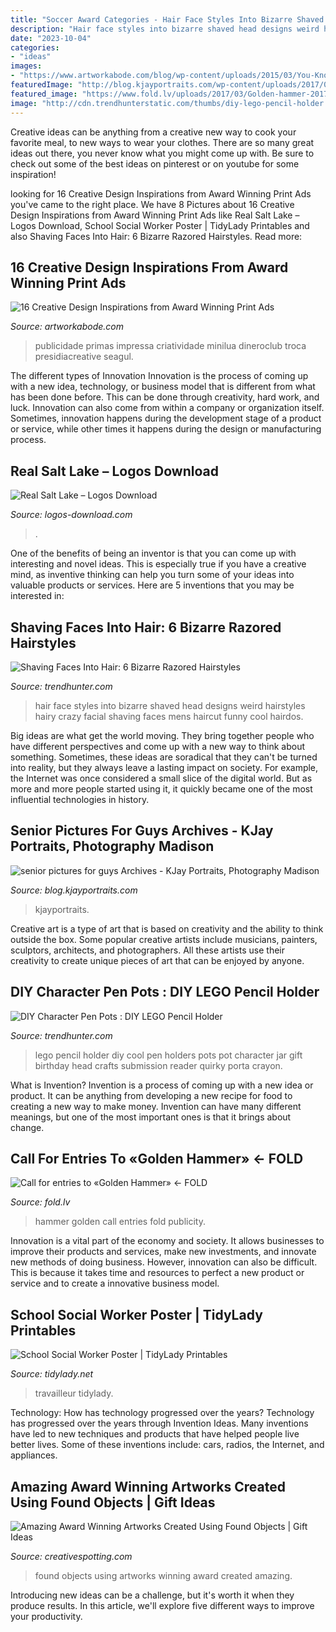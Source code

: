 ```yaml
---
title: "Soccer Award Categories - Hair Face Styles Into Bizarre Shaved Head Designs Weird Hairstyles Hairy Crazy Facial Shaving Faces Mens Haircut Funny Cool Hairdos"
description: "Hair face styles into bizarre shaved head designs weird hairstyles hairy crazy facial shaving faces mens haircut funny cool hairdos"
date: "2023-10-04"
categories:
- "ideas"
images:
- "https://www.artworkabode.com/blog/wp-content/uploads/2015/03/You-Know-You-Love-It-3-o.jpg"
featuredImage: "http://blog.kjayportraits.com/wp-content/uploads/2017/01/web-2-of-3-1.jpg"
featured_image: "https://www.fold.lv/uploads/2017/03/Golden-hammer-2017-001-1007x1106.png"
image: "http://cdn.trendhunterstatic.com/thumbs/diy-lego-pencil-holder.jpeg"
---
```



Creative ideas can be anything from a creative new way to cook your favorite meal, to new ways to wear your clothes. There are so many great ideas out there, you never know what you might come up with. Be sure to check out some of the best ideas on pinterest or on youtube for some inspiration!

	

		
looking for 16 Creative Design Inspirations from Award Winning Print Ads you've came to the right place. We have 8 Pictures about 16 Creative Design Inspirations from Award Winning Print Ads like Real Salt Lake – Logos Download, School Social Worker Poster | TidyLady Printables and also Shaving Faces Into Hair: 6 Bizarre Razored Hairstyles. Read more:
		
    
## 16 Creative Design Inspirations From Award Winning Print Ads

<img loading=lazy src="https://www.artworkabode.com/blog/wp-content/uploads/2015/03/You-Know-You-Love-It-3-o.jpg" onerror="this.onerror=null;this.src='https://tse3.mm.bing.net/th?id=OIP.FzDquh8n4ChW2YiKP---XQHaLH&amp;pid=15.1';" alt="16 Creative Design Inspirations from Award Winning Print Ads">

_Source: artworkabode.com_

>publicidade primas impressa criatividade minilua dineroclub troca presidiacreative seagul. 

	

The different types of Innovation
Innovation is the process of coming up with a new idea, technology, or business model that is different from what has been done before. This can be done through creativity, hard work, and luck. Innovation can also come from within a company or organization itself. Sometimes, innovation happens during the development stage of a product or service, while other times it happens during the design or manufacturing process.

    
## Real Salt Lake – Logos Download

<img loading=lazy src="https://logos-download.com/wp-content/uploads/2017/05/Real_Salt_Lake_logo_logotype-515x700.png" onerror="this.onerror=null;this.src='https://tse4.mm.bing.net/th?id=OIP.km69MWxUWKACyIcgdjctaQHaKE&amp;pid=15.1';" alt="Real Salt Lake – Logos Download">

_Source: logos-download.com_

>. 

	

One of the benefits of being an inventor is that you can come up with interesting and novel ideas. This is especially true if you have a creative mind, as inventive thinking can help you turn some of your ideas into valuable products or services. Here are 5 inventions that you may be interested in: 

    
## Shaving Faces Into Hair: 6 Bizarre Razored Hairstyles

<img loading=lazy src="http://cdn.trendhunterstatic.com/thumbs/bizarre-face-hair-styles.jpeg" onerror="this.onerror=null;this.src='https://tse1.mm.bing.net/th?id=OIP.E63KKHXihKlkPHbHB2W7EQHaKa&amp;pid=15.1';" alt="Shaving Faces Into Hair: 6 Bizarre Razored Hairstyles">

_Source: trendhunter.com_

>hair face styles into bizarre shaved head designs weird hairstyles hairy crazy facial shaving faces mens haircut funny cool hairdos. 

	

Big ideas are what get the world moving. They bring together people who have different perspectives and come up with a new way to think about something. Sometimes, these ideas are soradical that they can't be turned into reality, but they always leave a lasting impact on society. For example, the Internet was once considered a small slice of the digital world. But as more and more people started using it, it quickly became one of the most influential technologies in history.

    
## Senior Pictures For Guys Archives - KJay Portraits, Photography Madison

<img loading=lazy src="http://blog.kjayportraits.com/wp-content/uploads/2017/01/web-2-of-3-1.jpg" onerror="this.onerror=null;this.src='https://tse4.mm.bing.net/th?id=OIP.ktvQYrDX9xnqzsm4fBTjdAHaLH&amp;pid=15.1';" alt="senior pictures for guys Archives - KJay Portraits, Photography Madison">

_Source: blog.kjayportraits.com_

>kjayportraits. 

	

Creative art is a type of art that is based on creativity and the ability to think outside the box. Some popular creative artists include musicians, painters, sculptors, architects, and photographers. All these artists use their creativity to create unique pieces of art that can be enjoyed by anyone.

    
## DIY Character Pen Pots : DIY LEGO Pencil Holder

<img loading=lazy src="http://cdn.trendhunterstatic.com/thumbs/diy-lego-pencil-holder.jpeg" onerror="this.onerror=null;this.src='https://tse1.mm.bing.net/th?id=OIP.0wyci9mj5EsTjpvM7UGeuAHaLG&amp;pid=15.1';" alt="DIY Character Pen Pots : DIY LEGO Pencil Holder">

_Source: trendhunter.com_

>lego pencil holder diy cool pen holders pots pot character jar gift birthday head crafts submission reader quirky porta crayon. 

	

What is Invention?
Invention is a process of coming up with a new idea or product. It can be anything from developing a new recipe for food to creating a new way to make money. Invention can have many different meanings, but one of the most important ones is that it brings about change.

    
## Call For Entries To «Golden Hammer» ← FOLD

<img loading=lazy src="https://www.fold.lv/uploads/2017/03/Golden-hammer-2017-001-1007x1106.png" onerror="this.onerror=null;this.src='https://tse2.mm.bing.net/th?id=OIP.P8riRCuC74K7MOKPWx-5hAHaII&amp;pid=15.1';" alt="Call for entries to «Golden Hammer» ← FOLD">

_Source: fold.lv_

>hammer golden call entries fold publicity. 

	

Innovation is a vital part of the economy and society. It allows businesses to improve their products and services, make new investments, and innovate new methods of doing business. However, innovation can also be difficult. This is because it takes time and resources to perfect a new product or service and to create a innovative business model.

    
## School Social Worker Poster | TidyLady Printables

<img loading=lazy src="https://cdn.shopify.com/s/files/1/0010/9599/1332/products/il_fullxfull.1880482743_cqap_1200x1200.jpg?v=1580448997" onerror="this.onerror=null;this.src='https://tse1.mm.bing.net/th?id=OIP.aWLkjvlPUxifD-jX73f99AHaHa&amp;pid=15.1';" alt="School Social Worker Poster | TidyLady Printables">

_Source: tidylady.net_

>travailleur tidylady. 

	

Technology: How has technology progressed over the years?
Technology has progressed over the years through Invention Ideas. Many inventions have led to new techniques and products that have helped people live better lives. Some of these inventions include: cars, radios, the Internet, and appliances.

    
## Amazing Award Winning Artworks Created Using Found Objects | Gift Ideas

<img loading=lazy src="https://www.creativespotting.com/wp-content/uploads/2015/12/5662ef68af013.jpg" onerror="this.onerror=null;this.src='https://tse2.mm.bing.net/th?id=OIP.VeG1U3U-wOUR9_ADh54sIAHaJ4&amp;pid=15.1';" alt="Amazing Award Winning Artworks Created Using Found Objects | Gift Ideas">

_Source: creativespotting.com_

>found objects using artworks winning award created amazing. 

	

Introducing new ideas can be a challenge, but it's worth it when they produce results. In this article, we'll explore five different ways to improve your productivity.

